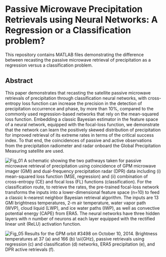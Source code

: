 # Passive Microwave Precipitation Retrievals using Neural Networks: A Regression or a Classification problem?
This repository contains MATLAB files demonstrating the difference between recasting the passive microwave retrieval of precipitation as a regression versus a classification problem.
## Abstract
This paper demonstrates that recasting the satellite passive microwave retrievals of precipitation through classification neural networks, with cross-entropy loss function can increase the precision in the detection of precipitation occurrence and phase, by more than 10%, compared to the commonly used regression-based networks that rely on the mean-squared loss function. Embedding a classic Bayesian estimator in the feature space of a neural network, equipped with the focal-loss function, we demonstrate that the network can learn the positively skewed distribution of precipitation for improved retrieval of its extreme rates in terms of the critical success index. To that end, the coincidences of passive and active observations from the precipitation radiometer and radar onboard the Global Precipitation Measuring satellite are used.

![Fig_01](https://user-images.githubusercontent.com/46690843/236521711-20b29731-b1a9-418f-906f-46848174e667.png)
A schematic showing the two pathways taken for passive microwave retrieval of precipitation using coincidence of GPM microwave imager (GMI) and dual-frequency precipitation radar (DPR) data including (i)  mean-squared loss function (MSE, regression) and (ii) combination of cross-entropy (CE) and focal loss (FL) functions (classification). For the classification route, to retrieve the rates, the pre-trained focal-loss network transforms the inputs into a lower-dimensional feature space (n=10) to feed a classic k-nearest neighbor Bayesian retrieval algorithm. The inputs are 13 GMI brightness temperatures, 2-m air temperature, water vapor path (WVP), cloud liquid (LWP), and ice water paths (IWP), as well as convective potential energy (CAPE) from ERA5. The neural networks have three hidden layers with n number of neurons at each layer equipped with the rectified linear unit (ReLU) activation function.


![Fig_05](https://user-images.githubusercontent.com/46690843/236521568-1fe10da0-1ea3-4c49-8d85-93e67e90cc4f.png)
Results for the GPM orbit #3498 on October 10, 2014. Brightness temperatures at 37 (a) and 166 (b) \si{GHz}, passive retrievals using regression (c) and classification (d) networks, ERA5 precipitation (e), and DPR active retrievals (f).
